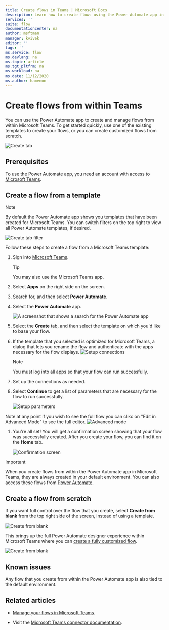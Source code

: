 ```yaml
---
title: Create flows in Teams | Microsoft Docs
description: Learn how to create flows using the Power Automate app in Microsoft Teams
services: ''
suite: flow
documentationcenter: na
author: msftman
manager: kvivek
editor: ''
tags: ''
ms.service: flow
ms.devlang: na
ms.topic: article
ms.tgt_pltfrm: na
ms.workload: na
ms.date: 11/12/2020
ms.author: hamenon
---
```


# Create flows from within Teams

You can use the Power Automate app to create and manage flows from within Microsoft Teams. To get started quickly, use one of the existing templates to create your flows, or you can create customized flows from scratch. 

![Create tab](../media/power-automate-teams-app-create/create-tab.png)

## Prerequisites

To use the Power Automate app, you need an account with access to [Microsoft Teams](https://teams.microsoft.com).

## Create a flow from a template

>[!NOTE]
>By default the Power Automate app shows you templates that have been created for Microsoft Teams. You can switch filters on the top right to view all Power Automate templates, if desired.
 
![Create tab filter](../media/power-automate-teams-app-create/create-filter.png)

Follow these steps to create a flow from a Microsoft Teams template:

1. Sign into [Microsoft Teams](Https://Teams.Microsoft.com).

   >[!TIP]
   >You may also use the Microsoft Teams app.

1. Select **Apps** on the right side on the screen.
1. Search for, and then select **Power Automate**.
1. Select the **Power Automate** app.

   ![A screenshot that shows a search for the Power Automate app](../media/power-automate-teams-app-create/search-app.png)

1. Select the **Create** tab, and then select the template on which you'd like to base your flow.

1. If the template that you selected is optimized for Microsoft Teams, a dialog that lets you rename the flow and authenticate with the apps necessary for the flow displays.
   ![Setup connections](../media/power-automate-teams-app-create/template1.png)

   >[!NOTE]
   >You must log into all apps so that your flow can run successfully.

1. Set up the connections as needed.

1. Select **Continue** to get a list of parameters that are necessary for the flow to run successfully.
   
   ![Setup parameters](../media/power-automate-teams-app-create/template2.png)

Note at any point if you wish to see the full flow you can clikc on "Edit in Advanced Mode" to see the full editor.
![Advanced mode](../media/power-automate-teams-app-create/template-advanced.png)

1. You're all set! You will get a confirmation screen showing that your flow was successfully created. After you create your flow, you can find it on the **Home** tab.

   ![Confirmation screen](../media/power-automate-teams-app-create/template3.png)

>[!IMPORTANT]
>When you create flows from within the Power Automate app in Microsoft Teams, they are always created in your default environment. You can also access these flows from [Power Automate](https://flow.microsoft.com).

## Create a flow from scratch

If you want full control over the flow that you create, select **Create from blank** from the top right side of the screen, instead of using a template.

   ![Create from blank](../media/power-automate-teams-app-create/create-blank.png)

This brings up the full Power Automate designer experience within Microsoft Teams where you can [create a fully customized flow](https://docs.microsoft.com/power-automate/get-started-logic-flow).

   ![Create from blank](../media/power-automate-teams-app-create/full-editor.png)


## Known issues

Any flow that you create from within the Power Automate app is also tied to the default environment.

## Related articles
- [Manage your flows in Microsoft Teams](./power-automate-teams-app-home.md).

- Visit the [Microsoft Teams connector documentation](https://docs.microsoft.com/connectors/teams/).


